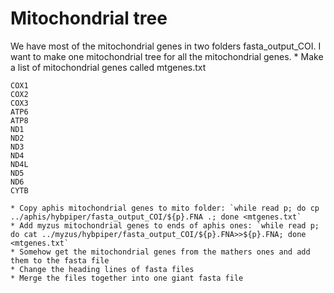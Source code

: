 # Mitochondrial tree

We have most of the mitochondrial genes in two folders fasta_output_COI. I want to make one mitochondrial tree for all the mitochondrial genes. 
    * Make a list of mitochondrial genes called mtgenes.txt
```
COX1
COX2
COX3
ATP6
ATP8
ND1
ND2
ND3
ND4
ND4L
ND5
ND6
CYTB
```
    * Copy aphis mitochondrial genes to mito folder: `while read p; do cp ../aphis/hybpiper/fasta_output_COI/${p}.FNA .; done <mtgenes.txt`
    * Add myzus mitochondrial genes to ends of aphis ones: `while read p; do cat ../myzus/hybpiper/fasta_output_COI/${p}.FNA>>${p}.FNA; done <mtgenes.txt`
    * Somehow get the mitochondrial genes from the mathers ones and add them to the fasta file
    * Change the heading lines of fasta files 
    * Merge the files together into one giant fasta file
